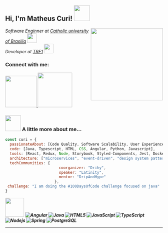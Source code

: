 
<h2> Hi, I'm Matheus Curi! <img src="https://user-images.githubusercontent.com/74038190/229223156-0cbdaba9-3128-4d8e-8719-b6b4cf741b67.gif" width="50"></h2>
<img align='right' src="https://user-images.githubusercontent.com/74038190/235224431-e8c8c12e-6826-47f1-89fb-2ddad83b3abf.gif" width="230">
<p><em>Software Enginner at <a href="https://ucb.catolica.edu.br">Catholic university of Brasilia</a> <img src="https://media.giphy.com/media/fYSnHlufseco8Fh93Z/giphy.gif" width="30"></br>Developer at <a href="https://www.trf1.jus.br/">TRF1</a> <img src="https://media.giphy.com/media/WUlplcMpOCEmTGBtBW/giphy.gif" width="30">
</em></p>

### Connect with me:

<a href="https://www.linkedin.com/in/matheus-curi/">
  <img src="https://cdn.jsdelivr.net/gh/devicons/devicon@latest/icons/linkedin/linkedin-original.svg" width="100px">
</a>

<a href="https://github.com/Curi1">
  <img src="https://user-images.githubusercontent.com/74038190/212257468-1e9a91f1-b626-4baa-b15d-5c385dfa7ed2.gif" width="110px">
</a>



### <img src="https://user-images.githubusercontent.com/74038190/227779362-cacda485-cab4-4e28-8a27-a4d2a918a7ac.gif" width="50"> A little more about me...  

```javascript
const curi = {
  passionateAbout: [Code Quality, Software Scalability, User Experience],
  code: [Java, Typescript, HTML, CSS, Angular, Python, Javascript],
  tools: [React, Redux, Node, Storybook, Styled-Components, Jest, Docker],
  architecture: ["microservices", "event-driven", "design system pattern"],
  techCommunities: {
                        coorganizer: "Drihy",
                        speaker: "Latinity",
                        mentor: "DripAndHype"
                      },
 challenge: "I am doing the #100DaysOfCode challenge focused on java"
}
```

<img src="https://user-images.githubusercontent.com/74038190/212284087-bbe7e430-757e-4901-90bf-4cd2ce3e1852.gif" width="60"> <em><b> ![Angular](https://img.shields.io/badge/Angular-DD0031?style=for-the-badge&logo=angular&logoColor=white)
![Java](https://img.shields.io/badge/Java-ED8B00?style=for-the-badge&logo=openjdk&logoColor=white)
![HTML5](https://img.shields.io/badge/HTML5-E34F26?style=for-the-badge&logo=html5&logoColor=white)
![JavaScript](https://img.shields.io/badge/JavaScript-F7DF1E?style=for-the-badge&logo=javascript&logoColor=black)
![TypeScript](https://img.shields.io/badge/TypeScript-007ACC?style=for-the-badge&logo=typescript&logoColor=white)
![Nodejs](https://img.shields.io/badge/Node.js-43853D?style=for-the-badge&logo=node.js&logoColor=white)
![Spring](https://img.shields.io/badge/Spring-6DB33F?style=for-the-badge&logo=spring&logoColor=white)
![PostgreSQL](https://img.shields.io/badge/PostgreSQL-316192?style=for-the-badge&logo=postgresql&logoColor=white)</b></em>

---
